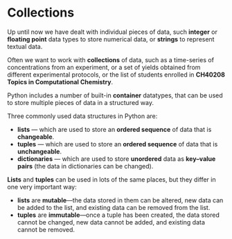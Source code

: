 # Collections

Up until now we have dealt with individual pieces of data, such **integer** or **floating point** data types to store numerical data, or **strings** to represent textual data.

Often we want to work with **collections** of data, such as a time-series of concentrations from an experiment, or a set of yields obtained from different experimental protocols, or the list of students enrolled in **CH40208 Topics in Computational Chemistry**.

Python includes a number of built-in **container** datatypes, that can be used to store multiple pieces of data in a structured way. 

Three commonly used data structures in Python are:
- **lists** &mdash; which are used to store an **ordered sequence** of data that is **changeable**.
- **tuples** &mdash; which are used to store an **ordered sequence** of data that is **unchangeable**.
- **dictionaries** &mdash; which are used to store **unordered** data as **key–value pairs** (the data in dictionaries can be changed).

**Lists** and **tuples** can be used in lots of the same places, but they differ in one very important way: 
- **lists** are **mutable**&mdash;the data stored in them can be altered, new data can be added to the list, and existing data can be removed from the list.
- **tuples** are **immutable**&mdash;once a tuple has been created, the data stored cannot be changed, new data cannot be added, and existing data cannot be removed.

